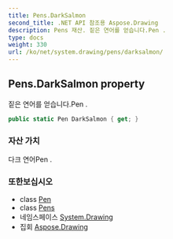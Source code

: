 ```yaml
---
title: Pens.DarkSalmon
second_title: .NET API 참조용 Aspose.Drawing
description: Pens 재산. 짙은 연어를 얻습니다.Pen .
type: docs
weight: 330
url: /ko/net/system.drawing/pens/darksalmon/
---
```

## Pens.DarkSalmon property

짙은 연어를 얻습니다.Pen .

```csharp
public static Pen DarkSalmon { get; }
```

### 자산 가치

다크 연어Pen .

### 또한보십시오

* class [Pen](../../pen/)
* class [Pens](../)
* 네임스페이스 [System.Drawing](../../pens/)
* 집회 [Aspose.Drawing](../../../)


